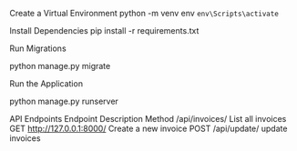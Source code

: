Create a Virtual Environment
python -m venv env
`env\Scripts\activate`

Install Dependencies
pip install -r requirements.txt

Run Migrations

python manage.py migrate

Run the Application

python manage.py runserver


API Endpoints
Endpoint	Description	Method
/api/invoices/	List all invoices	GET
http://127.0.0.1:8000/	Create a new invoice	POST
/api/update/  update invoices
